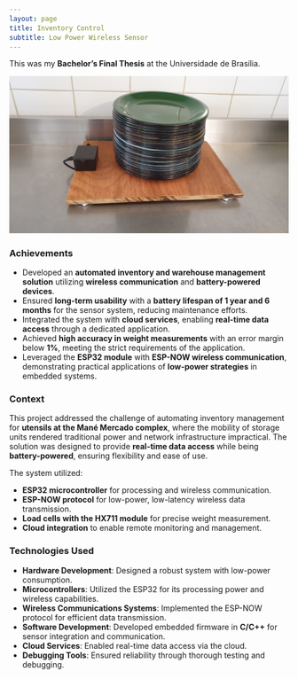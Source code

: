 ```yaml
---
layout: page
title: Inventory Control
subtitle: Low Power Wireless Sensor
---
```


This was my **Bachelor’s Final Thesis** at the Universidade de Brasília.

![Inventory System](assets/inventory-control/scale.png)

### Achievements

- Developed an **automated inventory and warehouse management solution** utilizing **wireless communication** and **battery-powered devices**. 
- Ensured **long-term usability** with a **battery lifespan of 1 year and 6 months** for the sensor system, reducing maintenance efforts.
- Integrated the system with **cloud services**, enabling **real-time data access** through a dedicated application.
- Achieved **high accuracy in weight measurements** with an error margin below **1%**, meeting the strict requirements of the application.
- Leveraged the **ESP32 module** with **ESP-NOW wireless communication**, demonstrating practical applications of **low-power strategies** in embedded systems.

### Context

This project addressed the challenge of automating inventory management for **utensils at the Mané Mercado complex**, where the mobility of storage units rendered traditional power and network infrastructure impractical. The solution was designed to provide **real-time data access** while being **battery-powered**, ensuring flexibility and ease of use. 

The system utilized:
- **ESP32 microcontroller** for processing and wireless communication.
- **ESP-NOW protocol** for low-power, low-latency wireless data transmission.
- **Load cells with the HX711 module** for precise weight measurement.
- **Cloud integration** to enable remote monitoring and management.

### Technologies Used

- **Hardware Development**: Designed a robust system with low-power consumption.
- **Microcontrollers**: Utilized the ESP32 for its processing power and wireless capabilities.
- **Wireless Communications Systems**: Implemented the ESP-NOW protocol for efficient data transmission.
- **Software Development**: Developed embedded firmware in **C/C++** for sensor integration and communication.
- **Cloud Services**: Enabled real-time data access via the cloud.
- **Debugging Tools**: Ensured reliability through thorough testing and debugging.